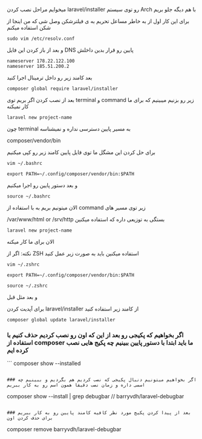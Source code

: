 میخوایم مراحل نصب کردن laravel/installer رو توی سیستم Arch با هم دیگه جلو بریم

برای این کار اول از به خاطر مساعل تحریم به ی فیلترشکن وصل شی که من اینجا از شکن استفاده میکنم

```
sudo vim /etc/resolv.conf
```

و بعد از باز کردن این فایل DNS پایین رو قرار بدین داخلش

```
nameserver 178.22.122.100
nameserver 185.51.200.2
```

بعد کامند زیر رو داخل ترمینال اجرا کنید

```
composer global require laravel/installer
```

بعد از نصب کردن اگر بریم توی terminal و command زیر رو بزنیم میبینیم که برای ما کار نمیکنه

```
laravel new project-name
```

چون terminal به مسیر پایین دسترسی نداره و نمیشناسه

composer/vendor/bin

برای حل کردن این مشگل ما توی فایل پایین کامند زیر رو کپی میکنیم

```
vim ~/.bashrc
```
```
export PATH=~/.config/composer/vendor/bin:$PATH
```

و بعد دستور پایین رو اجرا میکنیم 

```
source ~/.bashrc
```

الان میتونیم بریم به با استفاده از command زیر توی مسیر های 

/var/www/html or /srv/http بستگی به توزیعی داره که استفاده میکنین

```
laravel new project-name
```

الان برای ما کار میکنه 


نکته: اگر از ZSH استفاده میکنین باید به صورت زیر عمل کنید

```
vim ~/.zshrc
```
```
export PATH=~/.config/composer/vendor/bin:$PATH
```
```
source ~/.zshrc
```

و بعد مثل قبل



برای آپدیت کردن laravel/installer از کامند زیر استفاده کنید

```
composer global update laravel/installer
```

### اگر بخواهیم که پکیجی رو بعد از این که اون  رو نصب کردیم حذف کنیم با استفاده از composer ما باید ابتدا با دستور پایین ببینیم چه پکیج هایی نصب کرده ایم
‍‍‍```
composer show --installed
```

### اگر بخواهیم میتونیم دنبال پکیجی که نصب کردیم هم بگردیم و ببینیم چه اسمی داره و زمان نصب دقیقا همون اسم رو به کار ببریم

```
composer show --install | grep debugbar  // barryvdh/laravel-debugbar
```

### بعد از پیدا کردن پکیج مورد نظر کافیه کامند پایین رو به کار ببریم برای حذف کردن اون
```
composer remove barryvdh/laravel-debugbar
```
